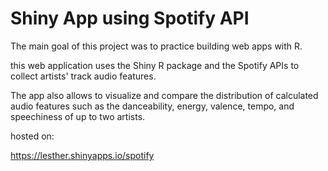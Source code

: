 # Shiny App using Spotify API

The main goal of this project was to practice building web apps with R.

this web application uses the Shiny R package and the Spotify APIs to collect artists' track audio
features. 

The app also allows to visualize and compare the distribution of calculated audio features such as the danceability, energy, valence, tempo, and speechiness of up to two artists.

hosted on:

https://lesther.shinyapps.io/spotify
